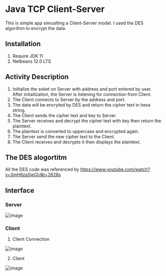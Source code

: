# Java TCP Client-Server
  
  This is simple app simualting a Client-Server model.
  I used the DES algorithm to encrypt the data.
 
## Installation
  1. Require JDK 11
  2. Netbeans 12.0 LTS

## Activity Description

  1. Initialize the soket on Server with address and port entered by user. After initailization, the Server is listening for connection from Client.
  2. The Client connects to Server by the address and port.
  3. The data will be encryted by DES and return the cipher text in hexa string.
  4. The Client sends the cipher text and key to Server.
  5. The Server receives and decrypt the cipher text with key then return the plaintext.
  6. The plaintext is converted to uppercase and encrypted again.
  7. The Server send the new cipher text to the Client.
  8. The Client receives and decrypts it then displays the plaintext.

## The DES alogortitm
  
  All the DES code was referenced by https://www.youtube.com/watch?v=3mH6zaSjeGU&t=2628s
  
## Interface

### Server

   ![image](https://user-images.githubusercontent.com/61774212/144468204-fffed634-3a45-484c-8c4b-f143b334cea2.png)


### Client
   1. Client Connection
   
   ![image](https://user-images.githubusercontent.com/61774212/144468407-5ccc5297-5540-4046-af80-dab6ab009e55.png)
    
   2. Client
   
   ![image](https://user-images.githubusercontent.com/61774212/144467958-7474521c-f703-46ea-8a9c-ed22fc4dfdf0.png)

    


  
